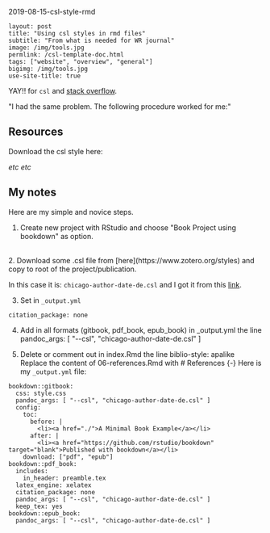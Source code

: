 2019-08-15-csl-style-rmd

```
layout: post
title: "Using csl styles in rmd files"
subtitle: "From what is needed for WR journal"
image: /img/tools.jpg
permlink: /csl-template-doc.html
tags: ["website", "overview", "general"]
bigimg: /img/tools.jpg
use-site-title: true
```

YAY!! for `csl` and [stack overflow]().

"I had the same problem. The following procedure worked for me:"

## Resources

Download the csl style here:

*etc* *etc*

## My notes

Here are my simple and novice steps.

1. Create new project with RStudio and choose "Book Project using bookdown" as option.
<br>
2. Download some .csl file from [here](https://www.zotero.org/styles) and copy to root of the project/publication. 

In this case it is: `chicago-author-date-de.csl` and I got it from this [link]().
    
3. Set in `_output.yml`

```
citation_package: none
```

4. Add in all formats (gitbook, pdf_book, epub_book) in _output.yml the line pandoc_args: [ "--csl", "chicago-author-date-de.csl" ]

5. Delete or comment out in index.Rmd the line biblio-style: apalike
Replace the content of 06-references.Rmd with # References {-}
Here is my `_output.yml` file:

```
bookdown::gitbook:
  css: style.css
  pandoc_args: [ "--csl", "chicago-author-date-de.csl" ]
  config:
    toc:
      before: |
        <li><a href="./">A Minimal Book Example</a></li>
      after: |
        <li><a href="https://github.com/rstudio/bookdown" target="blank">Published with bookdown</a></li>
    download: ["pdf", "epub"]
bookdown::pdf_book:
  includes:
    in_header: preamble.tex
  latex_engine: xelatex
  citation_package: none
  pandoc_args: [ "--csl", "chicago-author-date-de.csl" ]
  keep_tex: yes
bookdown::epub_book:
  pandoc_args: [ "--csl", "chicago-author-date-de.csl" ]
 ```

